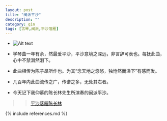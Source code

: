 ```yaml
---
layout: post
title: "闽派平沙"
description: ""
category: qin
tags: [古琴,闽派,平沙落雁]
---
```

* ![Alt text](http://t1.gstatic.com/images?q=tbn:ANd9GcT1ApJ2bcZPBaIq1RC1rzjSVMqeYBgZW5clhJ8VJHxtQWAlRCN6)

* 学琴曲一年有余，然最爱平沙，平沙意境之深远，非言辞可表也。每抚此曲，心中不禁潸然泪下。

* 此曲相传为陈子昂所作也。为其“念天地之悠悠，独怆然而涕下”有感而发。
* 几百年内此曲流传之广，传谱之多，无处其右者。

* 今天记下我仰慕的陈长林先生所演奏的闽派平沙。
>>[平沙落雁陈长林](http://v.youku.com/v_show/id_XMTQwNzY4NDAw.html) 

{% include references.md %}

